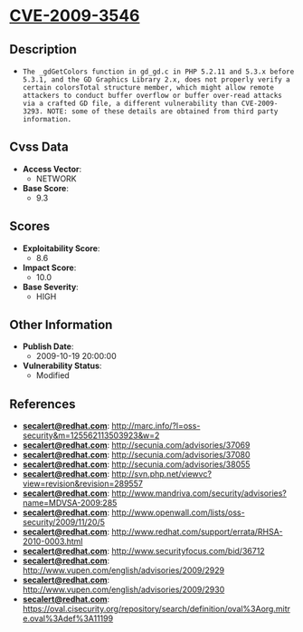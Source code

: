 
# [CVE-2009-3546](https://cve.mitre.org/cgi-bin/cvename.cgi?name=CVE-2009-3546)

## Description

- `The _gdGetColors function in gd_gd.c in PHP 5.2.11 and 5.3.x before 5.3.1, and the GD Graphics Library 2.x, does not properly verify a certain colorsTotal structure member, which might allow remote attackers to conduct buffer overflow or buffer over-read attacks via a crafted GD file, a different vulnerability than CVE-2009-3293. NOTE: some of these details are obtained from third party information.`

## Cvss Data

- **Access Vector**:
  - NETWORK
- **Base Score**:
  - 9.3

## Scores

- **Exploitability Score**:
  - 8.6
- **Impact Score**:
  - 10.0
- **Base Severity**:
  - HIGH

## Other Information

- **Publish Date**:
  - 2009-10-19 20:00:00
- **Vulnerability Status**:
  - Modified

## References

- **secalert@redhat.com**: http://marc.info/?l=oss-security&m=125562113503923&w=2
- **secalert@redhat.com**: http://secunia.com/advisories/37069
- **secalert@redhat.com**: http://secunia.com/advisories/37080
- **secalert@redhat.com**: http://secunia.com/advisories/38055
- **secalert@redhat.com**: http://svn.php.net/viewvc?view=revision&revision=289557
- **secalert@redhat.com**: http://www.mandriva.com/security/advisories?name=MDVSA-2009:285
- **secalert@redhat.com**: http://www.openwall.com/lists/oss-security/2009/11/20/5
- **secalert@redhat.com**: http://www.redhat.com/support/errata/RHSA-2010-0003.html
- **secalert@redhat.com**: http://www.securityfocus.com/bid/36712
- **secalert@redhat.com**: http://www.vupen.com/english/advisories/2009/2929
- **secalert@redhat.com**: http://www.vupen.com/english/advisories/2009/2930
- **secalert@redhat.com**: https://oval.cisecurity.org/repository/search/definition/oval%3Aorg.mitre.oval%3Adef%3A11199
